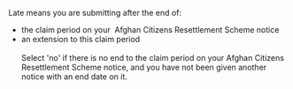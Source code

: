 Late means you are submitting after the end of:
  - the claim period on your  Afghan Citizens Resettlement Scheme notice
  - an extension to this claim period
  <br/><br/>
  Select 'no' if there is no end to the claim period on your Afghan Citizens Resettlement Scheme notice, and you have not been given another notice with an end date on it.
  